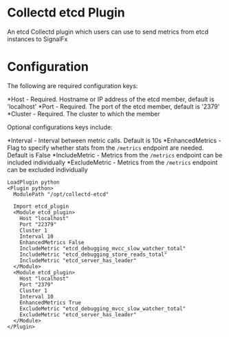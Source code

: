 # Collectd etcd Plugin
An etcd Collectd plugin which users can use to send metrics from etcd instances to SignalFx

# Configuration
The following are required configuration keys:

*Host - Required. Hostname or IP address of the etcd member, default is 'localhost'
*Port - Required. The port of the etcd member, default is '2379'
*Cluster - Required. The cluster to which the member

Optional configurations keys include:

*Interval - Interval between metric calls. Default is 10s
*EnhancedMetrics - Flag to specify whether stats from the ```/metrics``` endpoint are needed. Default is False
*IncludeMetric - Metrics from the ```/metrics``` endpoint can be included individually
*ExcludeMetric - Metrics from the ```/metrics``` endpoint can be excluded individually
```
LoadPlugin python
<Plugin python>
  ModulePath "/opt/collectd-etcd"

  Import etcd_plugin
  <Module etcd_plugin>
    Host "localhost"
    Port "22379"
    Cluster 1
    Interval 10
    EnhancedMetrics False
    IncludeMetric "etcd_debugging_mvcc_slow_watcher_total"
    IncludeMetric "etcd_debugging_store_reads_total"
    IncludeMetric "etcd_server_has_leader"
  </Module>
  <Module etcd_plugin>
    Host "localhost"
    Port "2379"
    Cluster 1
    Interval 10
    EnhancedMetrics True
    ExcludeMetric "etcd_debugging_mvcc_slow_watcher_total"
    ExcludeMetric "etcd_server_has_leader"
  </Module>
</Plugin>
```

